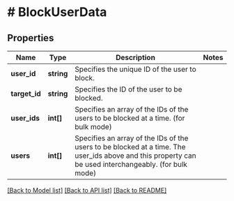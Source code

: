 # # BlockUserData

## Properties

Name | Type | Description | Notes
------------ | ------------- | ------------- | -------------
**user_id** | **string** | Specifies the unique ID of the user to block. |
**target_id** | **string** | Specifies the ID of the user to be blocked. |
**user_ids** | **int[]** | Specifies an array of the IDs of the users to be blocked at a time. (for bulk mode) |
**users** | **int[]** | Specifies an array of the IDs of the users to be blocked at a time. The user_ids above and this property can be used interchangeably. (for bulk mode) |

[[Back to Model list]](../../README.md#models) [[Back to API list]](../../README.md#endpoints) [[Back to README]](../../README.md)
